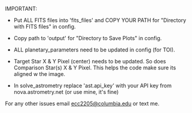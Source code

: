 IMPORTANT:
- Put ALL FITS files into 'fits_files' and COPY YOUR PATH for "Directory with FITS files" in config.
- Copy path to 'output' for "Directory to Save Plots" in config.

- ALL planetary_parameters need to be updated in config (for TOI).
- Target Star X & Y Pixel (center) needs to be updated. So does Comparison Star(s) X & Y Pixel. This helps the code make sure its aligned w the image.

- In solve_astrometry replace 'ast.api_key' with your API key from nova.astrometry.net (or use mine, it's fine)

For any other issues email ecc2205@columbia.edu or text me.
